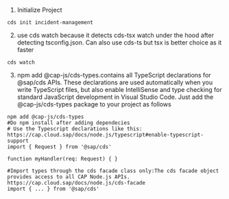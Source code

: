 1. Initialize Project

```shell
cds init incident-management
```

2. use cds watch because it detects cds-tsx watch under the hood after detecting tsconfig.json.
   Can also use cds-ts but tsx is better choice as it faster

```shell
cds watch
```

3. npm add @cap-js/cds-types.contains all TypeScript declarations for @sap/cds APIs. These declarations are used automatically when you write TypeScript files, but also enable IntelliSense and type checking for standard JavaScript development in Visual Studio Code. Just add the @cap-js/cds-types package to your project as follows

```shell
npm add @cap-js/cds-types
#Do npm install after adding dependecies
# Use the Typescript declarations like this: https://cap.cloud.sap/docs/node.js/typescript#enable-typescript-support
import { Request } from '@sap/cds'

function myHandler(req: Request) { }

#Import types through the cds facade class only:The cds facade object provides access to all CAP Node.js APIs. https://cap.cloud.sap/docs/node.js/cds-facade
import { ... } from '@sap/cds'

```
